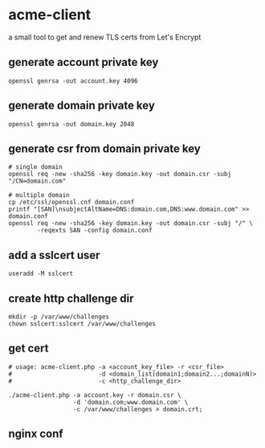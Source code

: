 # acme-client
a small tool to get and renew TLS certs from Let's Encrypt

## generate account private key
```
openssl genrsa -out account.key 4096
```

## generate domain private key
```
openssl genrsa -out domain.key 2048
```

## generate csr from domain private key
```
# single domain
openssl req -new -sha256 -key domain.key -out domain.csr -subj "/CN=domain.com"

# multiple domain
cp /etc/ssl/openssl.cnf domain.conf
printf "[SAN]\nsubjectAltName=DNS:domain.com,DNS:www.domain.com" >> domain.conf
openssl req -new -sha256 -key domain.key -out domain.csr -subj "/" \
        -reqexts SAN -config domain.conf
```

## add a sslcert user
```
useradd -M sslcert
```

## create http challenge dir
```
mkdir -p /var/www/challenges
chown sslcert:sslcert /var/www/challenges
```

## get cert
```
# usage: acme-client.php -a <account_key_file> -r <csr_file> 
#                        -d <domain_list(domain1;domain2...;domainN)>
#                        -c <http_challenge_dir>

./acme-client.php -a account.key -r domain.csr \
                  -d 'domain.com;www.domain.com' \
                  -c /var/www/challenges > domain.crt;
```

## nginx conf
```
```
